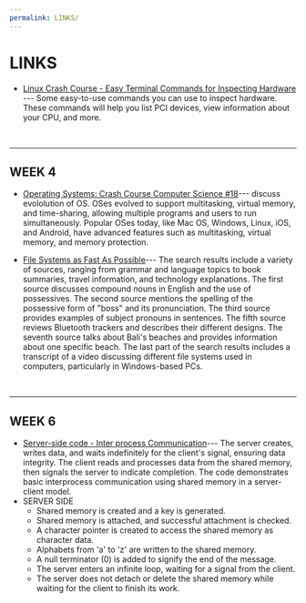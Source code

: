 ```yaml
---
permalink: LINKS/
---
```


# LINKS

* [Linux Crash Course - Easy Terminal Commands for Inspecting Hardware](https://youtu.be/oGyJr-iUwt8?si=59V2boc0XfmlFekg) --- 
Some easy-to-use commands you can use to inspect hardware. 
These commands will help you list PCI devices, view information about your CPU, and more.
<br>
<hr>

## WEEK 4
* [Operating Systems: Crash Course Computer Science #18](https://www.youtube.com/watch?v=26QPDBe-NB8)--- discuss evololution of OS. OSes evolved to support multitasking, virtual memory, and time-sharing, allowing multiple programs and users to run simultaneously. Popular OSes today, like Mac OS, Windows, Linux, iOS, and Android, have advanced features such as multitasking, virtual memory, and memory protection.

* [File Systems as Fast As Possible](https://www.youtube.com/watch?v=BV0-EPUYuQc)--- The search results include a variety of sources, ranging from grammar and language topics to book summaries, travel information, and technology explanations. The first source discusses compound nouns in English and the use of possessives. The second source mentions the spelling of the possessive form of "boss" and its pronunciation. The third source provides examples of subject pronouns in sentences. The fifth source reviews Bluetooth trackers and describes their different designs. The seventh source talks about Bali's beaches and provides information about one specific beach. The last part of the search results includes a transcript of a video discussing different file systems used in computers, particularly in Windows-based PCs.
  
<br>
<hr>

## WEEK 6
* [Server-side code - Inter process Communication](https://www.youtube.com/watch?v=4lCXmZTApiY&list=PLPEkNm3Pt05_EVg1sn_KPdMpEfUZ_8ISz&index=3)--- The server creates, writes data, and waits indefinitely for the client's signal, ensuring data integrity. The client reads and processes data from the shared memory, then signals the server to indicate completion. The code demonstrates basic interprocess communication using shared memory in a server-client model.
* SERVER SIDE
  - Shared memory is created and a key is generated.
  - Shared memory is attached, and successful attachment is checked.
  - A character pointer is created to access the shared memory as character data.
  - Alphabets from 'a' to 'z' are written to the shared memory.
  - A null terminator (0) is added to signify the end of the message.
  - The server enters an infinite loop, waiting for a signal from the client.
  - The server does not detach or delete the shared memory while waiting for the client to finish its work.


